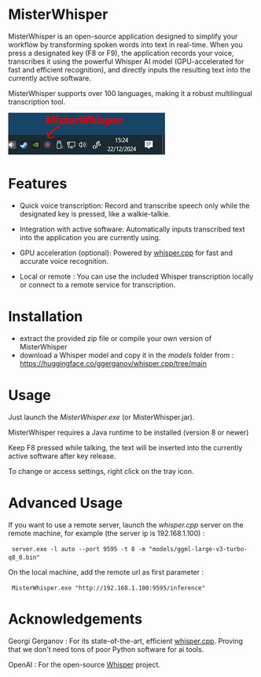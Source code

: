 # MisterWhisper
 

MisterWhisper is an open-source application designed to simplify your workflow by transforming spoken words into text in real-time. When you press a designated key (F8 or F9), the application records your voice, transcribes it using the powerful Whisper AI model (GPU-accelerated for fast and efficient recognition), and directly inputs the resulting text into the currently active software.

MisterWhisper supports over 100 languages, making it a robust multilingual transcription tool.

![MisterWhisper](https://raw.githubusercontent.com/openconcerto/MisterWhisper/refs/heads/main/tray.png)


# Features

- Quick voice transcription: Record and transcribe speech only while the designated key is pressed, like a walkie-talkie.

- Integration with active software: Automatically inputs transcribed text into the application you are currently using.

- GPU acceleration (optional): Powered by [whisper.cpp](https://github.com/ggerganov/whisper.cpp) for fast and accurate voice recognition.

- Local or remote : You can use the included Whisper transcription locally or connect to a remote service for transcription.

# Installation

- extract the provided zip file or compile your own version of MisterWhisper
- download a Whisper model and copy it in the *models* folder from : https://huggingface.co/ggerganov/whisper.cpp/tree/main

# Usage
Just launch the *MisterWhisper.exe* (or MisterWhisper.jar).

MisterWhisper requires a Java runtime to be installed (version 8 or newer)

Keep F8 pressed while talking, the text will be inserted into the currently active software after key release.

To change or access settings, right click on the tray icon.

# Advanced Usage
If you want to use a remote server, launch the *whisper.cpp* server on the remote machine, for example (the server ip is 192.168.1.100) :

`` 
server.exe -l auto --port 9595 -t 8 -m "models/ggml-large-v3-turbo-q8_0.bin"
``

On the local machine, add the remote url as first parameter : 

`` 
MisterWhisper.exe "http://192.168.1.100:9595/inference"
``

# Acknowledgements

Georgi Gerganov : For its state-of-the-art, efficient [whisper.cpp](https://github.com/ggerganov/whisper.cpp). Proving that we don't need tons of poor Python software for ai tools.

OpenAI : For the open-source [Whisper](https://github.com/openai/whisper) project.

